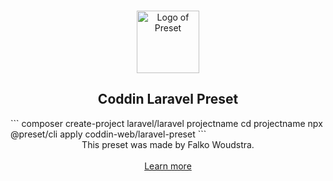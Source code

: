 <p align="center">
  <br />
  <a href="https://preset.dev">
    <img width="100" src="https://coddin.nl/images/logo-yellow.svg" alt="Logo of Preset">
  </a>
  <br />
</p>

<h2 align="center">Coddin Laravel Preset</h2>
```
composer create-project laravel/laravel projectname
cd projectname
npx @preset/cli apply coddin-web/laravel-preset
```

<br />

<div align="center">
  This preset was made by Falko Woudstra.
  <br />
  <br />
  <a href="https://preset.dev">Learn more</a>
</div>
